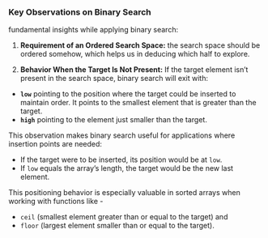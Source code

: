 ### Key Observations on Binary Search
fundamental insights while applying binary search:
1. **Requirement of an Ordered Search Space:** the search space should be ordered somehow, which helps us in deducing which half to explore.

2. **Behavior When the Target Is Not Present:** If the target element isn’t present in the search space, binary search will exit with:
- **`low`** pointing to the position where the target could be inserted to maintain order. It points to the smallest element that is greater than the target.
- **`high`** pointing to the element just smaller than the target.

This observation makes binary search useful for applications where insertion points are needed:
- If the target were to be inserted, its position would be at `low`.
- If `low` equals the array’s length, the target would be the new last element.

This positioning behavior is especially valuable in sorted arrays when working with functions like -
- `ceil` (smallest element greater than or equal to the target) and
- `floor` (largest element smaller than or equal to the target).
